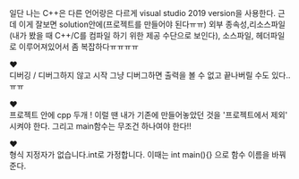 일단 나는 C++은 다른 언어랑은 다르게 visual studio 2019 version을 사용한다.
근데 이게 잘보면 solution안에(프로젝트를 만들어야 된다ㅠㅠ) 외부 종속성,리소스파일(내가 봤을 때 C++/C를 컴파일 하기 위한 제공 수단으로 보인다), 소스파일, 헤더파일로 
이루어져있어서 좀 복잡하다ㅠㅠㅠㅠ

:heart:     
디버깅 / 디버그하지 않고 시작
그냥 디버그하면 출력을 볼 수 없고 끝나버릴 수도 있다..ㅠㅠ

:heart:   
프로젝트 안에 cpp 두개 !
이럴 땐 내가 기존에 만들어놓았던 것을 '프로젝트에서 제외' 시켜야 한다. 
그리고 main함수는 무조건 하나여야 한다!!

:heart:   
형식 지정자가 없습니다.int로 가정합니다.
이때는 int main(){} 으로 함수 이름을 바꿔준다.
